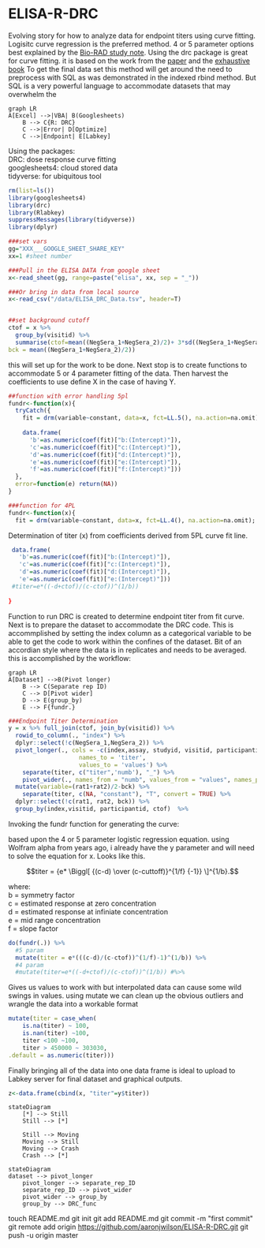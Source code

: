 ELISA-R-DRC
===========



Evolving story for how to analyze data for endpoint titers using curve fitting. Logisitc curve regression is the preferred method. 4 or 5 parameter options best explained by the [Bio-RAD study note](https://geiselmed.dartmouth.edu/dartlab/wp-content/uploads/sites/22/2017/05/Bio-RadTechNote2861_principles_of_curve_fitting.pdf). Using the drc package is great for curve fitting. it is based on the work from the [paper](https://journals.plos.org/plosone/article?id=10.1371/journal.pone.0146021) and the [exhaustive book](https://www.routledge.com/Dose-Response-Analysis-Using-R/Ritz-Jensen-Gerhard-Streibig/p/book/9781032091815) To get the final data set this method will get around the need to preprocess with SQL as was demonstrated in the indexed rbind method.  But SQL is a very powerful language to accommodate datasets that may overwhelm the 



```mermaid
graph LR
A[Excel] -->|VBA| B(Googlesheets)
    B --> C{R: DRC}
    C -->|Error| D[Optimize]
    C -->|Endpoint| E[Labkey]
```



Using the packages:<br>
DRC: dose response curve fitting<br>
googlesheets4: cloud stored data<br>
tidyverse: for ubiquitous tool


```R
rm(list=ls())
library(googlesheets4)
library(drc)
library(Rlabkey)
suppressMessages(library(tidyverse))
library(dplyr)

###set vars
gg="XXX___GOOGLE_SHEET_SHARE_KEY"
xx=1 #sheet number

###Pull in the ELISA DATA from google sheet
x<-read_sheet(gg, range=paste("elisa", xx, sep = "_"))

###Or bring in data from local source
x<-read_csv("/data/ELISA_DRC_Data.tsv", header=T)


##set background cutoff
ctof = x %>%
  group_by(visitid) %>%
  summarise(ctof=mean((NegSera_1+NegSera_2)/2)+ 3*sd((NegSera_1+NegSera_2)/2),
bck = mean((NegSera_1+NegSera_2)/2)) 
```

this will set up for the work to be done. Next stop is to create functions to accommodate 5 or 4 parameter fitting of the data. Then harvest the coefficients to use define X in the case of having Y. 


```R
##function with error handling 5pl
fundr<-function(x){
  tryCatch({ 
    fit = drm(variable~constant, data=x, fct=LL.5(), na.action=na.omit);
    
    data.frame( 
      'b'=as.numeric(coef(fit)["b:(Intercept)"]),
      'c'=as.numeric(coef(fit)["c:(Intercept)"]),
      'd'=as.numeric(coef(fit)["d:(Intercept)"]),
      'e'=as.numeric(coef(fit)["e:(Intercept)"]),
      'f'=as.numeric(coef(fit)["f:(Intercept)"]))
  },
  error=function(e) return(NA))
}

###function for 4PL
fundr<-function(x){
  fit = drm(variable~constant, data=x, fct=LL.4(), na.action=na.omit);
 ```

Determination of titer (x) from coefficients derived from 5PL curve fit line.


 ```R
  data.frame( 
    'b'=as.numeric(coef(fit)["b:(Intercept)"]),
    'c'=as.numeric(coef(fit)["c:(Intercept)"]),
    'd'=as.numeric(coef(fit)["d:(Intercept)"]),
    'e'=as.numeric(coef(fit)["e:(Intercept)"]))
  #titer=e*((-d+ctof)/(c-ctof))^(1/b))
  
}

```

Function to run DRC is created to determine endpoint titer from fit curve.  Next is to prepare the dataset to accommodate the DRC code. This is accommplished by setting the index column as a categorical variable to be able to get the code to work within the confines of the dataset. Bit of an accordian style where the data is in replicates and needs to be averaged. this is accomplished by the workflow: 

```mermaid
graph LR
A[Dataset] -->B(Pivot longer)
    B --> C(Separate rep ID)
    C --> D[Pivot wider]
    D --> E(group_by)
    E --> F{fundr.}
```





```R
###Endpoint Titer Determination
y = x %>% full_join(ctof, join_by(visitid)) %>%
  rowid_to_column(., "index") %>%
  dplyr::select(!c(NegSera_1,NegSera_2)) %>%
  pivot_longer(., cols = -c(index,assay, studyid, visitid, participantid, ctof, bck), 
                    names_to = 'titer', 
                    values_to = 'values') %>%
    separate(titer, c("titer",'numb'), "_") %>%
    pivot_wider(., names_from = "numb", values_from = "values", names_prefix = "rat") %>%
  mutate(variable=(rat1+rat2)/2-bck) %>%
    separate(titer, c(NA, "constant"), "T", convert = TRUE) %>%
  dplyr::select(!c(rat1, rat2, bck)) %>%
  group_by(index,visitid, participantid, ctof)  %>%
```
Invoking the fundr function for generating the curve:

based upon the 4 or 5 parameter logistic regression equation. 
using Wolfram alpha from years ago, i already have the y parameter and will need to solve the equation for x. Looks like this.

$$titer = {e* \Biggl[  {(c-d) \over (c-cuttoff)}^{1/f} {-1}} \]^{1/b}.$$

where:  <br>
b = symmetry factor <br>
c = estimated response at zero concentration <br>
d = estimated response at infiniate concentration <br>
e = mid range concentration <br>
f = slope factor 


```R
do(fundr(.)) %>%
  #5 param
  mutate(titer = e*(((c-d)/(c-ctof))^(1/f)-1)^(1/b)) %>%
  #4 param
  #mutate(titer=e*((-d+ctof)/(c-ctof))^(1/b)) #%>%
```

Gives us values to work with but interpolated data can cause some wild swings in values. using mutate we can clean up the obvious outliers and wrangle the data into a workable format

```R
mutate(titer = case_when(
    is.na(titer) ~ 100,
    is.nan(titer) ~100, 
    titer <100 ~100,
    titer > 450000 ~ 303030,
.default = as.numeric(titer)))
```
Finally bringing all of the data into one data frame is ideal to upload to Labkey server for final dataset and graphical outputs. 
```R
z<-data.frame(cbind(x, "titer"=y$titer))
```


```mermaid
stateDiagram
    [*] --> Still
    Still --> [*]

    Still --> Moving
    Moving --> Still
    Moving --> Crash
    Crash --> [*]
```
```mermaid
stateDiagram
dataset --> pivot_longer
    pivot_longer --> separate_rep_ID
    separate_rep_ID --> pivot_wider
    pivot_wider --> group_by
    group_by --> DRC_func
```



touch README.md
git init
git add README.md
git commit -m "first commit"
git remote add origin https://github.com/aaronjwilson/ELISA-R-DRC.git
git push -u origin master
